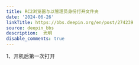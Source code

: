 ```yaml
---
title: RC2浏览器与以管理员身份打开文件夹
date: '2024-06-26'
linkTitle: https://bbs.deepin.org/en/post/274239
source: deepin_bbs
description:  光明 
disable_comments: true
---
```

1、开机后第一次打开
